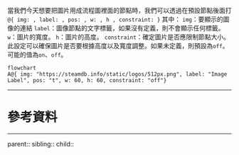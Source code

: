 當我們今天想要把圖片用成流程圖裡面的節點時，我們可以透過在預設節點後面打
`@{ img: , label: , pos: , w: , h , constraint: }`
其中：
`img`：要顯示的圖像的連結
`label`：圖像節點的文字標籤，如果沒有定義，則不會顯示任何標籤。
`w`：圖片的寬度。
`h`：圖片的高度。
`constraint`：確定圖片是否應限制節點大小。此設定可以確保圖片是否要根據高度以及寬度調整。如果未定義，則預設為`off`。可能的值為`on`、`off`。
```mermaid
flowchart
A@{ img: "https://steamdb.info/static/logos/512px.png", label: "Image Label", pos: "t", w: 60, h: 60, constraint: "off"}
```

- - -
# 參考資料

- - -
parent::
sibling::
child::